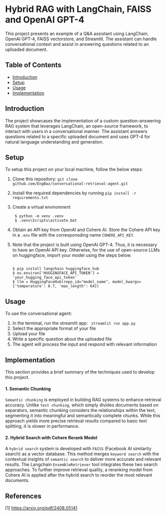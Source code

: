 # Hybrid RAG with LangChain, FAISS and OpenAI GPT-4

This project presents an example of a Q&A assistant using LangChain, OpenAI GPT-4, FAISS vectorstore, and Streamlit.
The assistant can handle conversational context and assist in answering questions related to an uploaded document.

## Table of Contents

- [Introduction](#introduction)
- [Setup](#setup)
- [Usage](#usage)
- [Implementation](#Implementation)

## Introduction
The project showcases the implementation of a custom question-answering RAG system that leverages LangChain, an open-source framework, to interact with users in a conversational manner. The assistant answers questions related to a specific uploaded document and uses GPT-4 for natural language understanding and generation.

## Setup

To setup this project on your local machine, follow the below steps:
1. Clone this repository: <code>git clone github.com/EngBaz/conversational-retrieval-agent.git</code>
    
2. Install the required dependencies by running <code>pip install -r requirements.txt</code>

3. Create a virtual enviromnent
   ```console
    $ python -m venv .venv
    $ .venv\Scripts\activate.bat
    ```

4. Obtain an API key from OpenAI and Cohere AI. Store the Cohere API key in a <code>.env</code> file with the corresponsding name <code>COHERE_API_KEY</code>.
    
5. Note that the project is built using OpenAI GPT-4. Thus, it is necessary to have an OpenAI API key. Otherwise, for the use of open-source LLMs on huggingface, import your model using the steps below.
    ```console
    
    $ pip install langchain huggingface_hub
    $ os.environ['HUGGINGFACE_API_TOKEN'] = 'your_hugging_face_api_token'
    $ llm = HuggingFaceHub(repo_id="model_name", model_kwargs={'temperature': 0.7, 'max_length': 64})
    ```

## Usage

To use the conversational agent:
1. In the terminal, run the streamlit app: <code> streamlit run app.py </code>
2. Select the appropriate format of your file 
3. Upload your file
4. Write a specific question about the uploaded file
5. The agent will process the input and respond with relevant information

## Implementation

This section provides a brief summary of the techniques used to develop this project.

#### 1. Semantic Chunking

<code>Semantic chunking</code> is employed in building RAG systems to enhance retrieval accuracy. Unlike <code>text chunking</code>, which simply divides documents based on separators, semantic chunking considers the relationships within the text, segmenting it into meaningful and semantically complete chunks. While this approach yields more precise retrieval results compared to basic text splitting, it is slower in performance.

#### 2. Hybrid Search with Cohere Rerank Model

A <code>hybrid search</code> system is developed with <code>FAISS</code> (Facebook AI similarity search) as a vector database. This method merges <code>keyword search</code> with the contextual insights of <code>semantic search</code> to deliver more accurate and relevant results. The Langchain <code>EnsembleRetriever</code> tool integrates these two search approaches. To further improve retrieval quality, a reranking model from Cohere AI is applied after the hybrid search to reorder the most relevant documents.

## References

[1] https://arxiv.org/pdf/2408.05141

   
